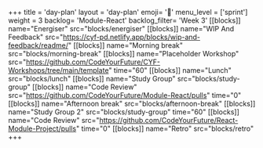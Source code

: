+++
title = 'day-plan'
layout = 'day-plan'
emoji= '📝'
menu_level = ['sprint']
weight = 3
backlog= 'Module-React'
backlog_filter= 'Week 3'
[[blocks]]
name="Energiser"
src="blocks/energiser"
[[blocks]]
name="WIP And Feedback"
src="https://cyf-pd.netlify.app/blocks/wip-and-feedback/readme/"
[[blocks]]
name="Morning break"
src="blocks/morning-break"
[[blocks]]
name="Placeholder Workshop"
src="https://github.com/CodeYourFuture/CYF-Workshops/tree/main/template"
time="60"
[[blocks]]
name="Lunch"
src="blocks/lunch"
[[blocks]]
name="Study Group"
src="blocks/study-group"
[[blocks]]
name="Code Review"
src="https://github.com/CodeYourFuture/Module-React/pulls"
time="0"
[[blocks]]
name="Afternoon break"
src="blocks/afternoon-break"
[[blocks]]
name="Study Group 2"
src="blocks/study-group"
time="60"
[[blocks]]
name="Code Review"
src="https://github.com/CodeYourFuture/React-Module-Project/pulls"
time="0"
[[blocks]]
name="Retro"
src="blocks/retro"
+++
